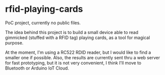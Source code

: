 # rfid-playing-cards

PoC project, currently no public files.

The idea behind this project is to build a small device able to read gimmicked (stuffed with a RFID tag) playing cards, as a tool for magical purpose.

At the moment, I'm using a RC522 RDID reader, but I would like to find a smaller one if possible. Also, the results are currently sent thru a web server for fast prototyping, but it is not very convenient, I think I'll move to Bluetooth or Arduino IoT Cloud.
